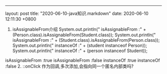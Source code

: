 ---
layout: post
title:  "2020-06-10-java知识.markdown"
date:   2020-06-10 12:11:30 +0800


1. isAssignableFrom介绍
System.out.println(" isAssignableFrom :" + (Person.class).isAssignableFrom(Student.class));
System.out.println(" isAssignableFrom :" + (Student.class).isAssignableFrom(Person.class));
System.out.println(" instanceOf :" + (student instanceof Person));
System.out.println(" instanceOf :" + (person instanceof Student));

 isAssignableFrom :true
 isAssignableFrom :false
 instanceOf :true
 instanceOf :false
2. ::onClick 作为回调,多次添加,会指向同一个匿名内部类吗?







